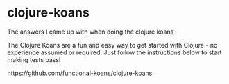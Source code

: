 clojure-koans
=============

The answers I came up with when doing the clojure koans

The Clojure Koans are a fun and easy way to get started with Clojure - no experience assumed or required. Just follow the instructions below to start making tests pass!


https://github.com/functional-koans/clojure-koans
